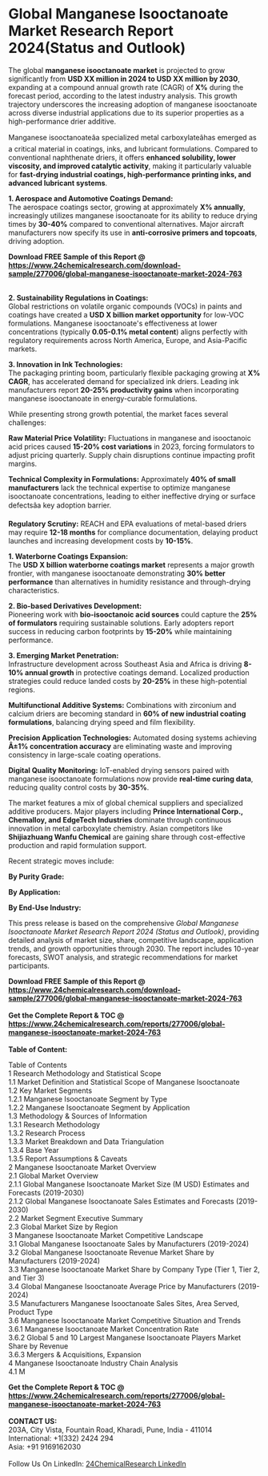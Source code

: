 <h1>Global Manganese Isooctanoate Market Research Report 2024(Status and Outlook)</h1><p>The global <strong>manganese isooctanoate market</strong> is projected to grow significantly from <strong>USD XX million in 2024 to USD XX million by 2030</strong>, expanding at a compound annual growth rate (CAGR) of <strong>X%</strong> during the forecast period, according to the latest industry analysis. This growth trajectory underscores the increasing adoption of manganese isooctanoate across diverse industrial applications due to its superior properties as a high-performance drier additive.</p><p>Manganese isooctanoateâa specialized metal carboxylateâhas emerged as a critical material in coatings, inks, and lubricant formulations. Compared to conventional naphthenate driers, it offers <strong>enhanced solubility, lower viscosity, and improved catalytic activity</strong>, making it particularly valuable for <strong>fast-drying industrial coatings, high-performance printing inks, and advanced lubricant systems</strong>.</p><p><strong>1. Aerospace and Automotive Coatings Demand:</strong><br>
The aerospace coatings sector, growing at approximately <strong>X% annually</strong>, increasingly utilizes manganese isooctanoate for its ability to reduce drying times by <strong>30-40%</strong> compared to conventional alternatives. Major aircraft manufacturers now specify its use in <strong>anti-corrosive primers and topcoats</strong>, driving adoption.</p><div><b>Download FREE Sample of this Report @ 
            <a href="https://www.24chemicalresearch.com/download-sample/277006/global-manganese-isooctanoate-market-2024-763">
            https://www.24chemicalresearch.com/download-sample/277006/global-manganese-isooctanoate-market-2024-763</a></b></div><br><p><strong>2. Sustainability Regulations in Coatings:</strong><br>
Global restrictions on volatile organic compounds (VOCs) in paints and coatings have created a <strong>USD X billion market opportunity</strong> for low-VOC formulations. Manganese isooctanoate's effectiveness at lower concentrations (typically <strong>0.05-0.1% metal content</strong>) aligns perfectly with regulatory requirements across North America, Europe, and Asia-Pacific markets.</p><p><strong>3. Innovation in Ink Technologies:</strong><br>
The packaging printing boom, particularly flexible packaging growing at <strong>X% CAGR</strong>, has accelerated demand for specialized ink driers. Leading ink manufacturers report <strong>20-25% productivity gains</strong> when incorporating manganese isooctanoate in energy-curable formulations.</p><p>While presenting strong growth potential, the market faces several challenges:</p><p><strong>Raw Material Price Volatility:</strong> Fluctuations in manganese and isooctanoic acid prices caused <strong>15-20% cost variations</strong> in 2023, forcing formulators to adjust pricing quarterly. Supply chain disruptions continue impacting profit margins.</p><p><strong>Technical Complexity in Formulations:</strong> Approximately <strong>40% of small manufacturers</strong> lack the technical expertise to optimize manganese isooctanoate concentrations, leading to either ineffective drying or surface defectsâa key adoption barrier.</p><p><strong>Regulatory Scrutiny:</strong> REACH and EPA evaluations of metal-based driers may require <strong>12-18 months</strong> for compliance documentation, delaying product launches and increasing development costs by <strong>10-15%</strong>.</p><p><strong>1. Waterborne Coatings Expansion:</strong><br>
The <strong>USD X billion waterborne coatings market</strong> represents a major growth frontier, with manganese isooctanoate demonstrating <strong>30% better performance</strong> than alternatives in humidity resistance and through-drying characteristics.</p><p>

</p><p><strong>2. Bio-based Derivatives Development:</strong><br>
Pioneering work with <strong>bio-isooctanoic acid sources</strong> could capture the <strong>25% of formulators</strong> requiring sustainable solutions. Early adopters report success in reducing carbon footprints by <strong>15-20%</strong> while maintaining performance.</p><p><strong>3. Emerging Market Penetration:</strong><br>
Infrastructure development across Southeast Asia and Africa is driving <strong>8-10% annual growth</strong> in protective coatings demand. Localized production strategies could reduce landed costs by <strong>20-25%</strong> in these high-potential regions.</p><p><strong>Multifunctional Additive Systems:</strong> Combinations with zirconium and calcium driers are becoming standard in <strong>60% of new industrial coating formulations</strong>, balancing drying speed and film flexibility.</p><p><strong>Precision Application Technologies:</strong> Automated dosing systems achieving <strong>Â±1% concentration accuracy</strong> are eliminating waste and improving consistency in large-scale coating operations.</p><p><strong>Digital Quality Monitoring:</strong> IoT-enabled drying sensors paired with manganese isooctanoate formulations now provide <strong>real-time curing data</strong>, reducing quality control costs by <strong>30-35%</strong>.</p><p>The market features a mix of global chemical suppliers and specialized additive producers. Major players including <strong>Prince International Corp., Chemalloy, and EdgeTech Industries</strong> dominate through continuous innovation in metal carboxylate chemistry. Asian competitors like <strong>Shijiazhuang Wanfu Chemical</strong> are gaining share through cost-effective production and rapid formulation support.</p><p>Recent strategic moves include:</p><p><strong>By Purity Grade:</strong></p><p><strong>By Application:</strong></p><p><strong>By End-Use Industry:</strong></p><p>This press release is based on the comprehensive <em>Global Manganese Isooctanoate Market Research Report 2024 (Status and Outlook)</em>, providing detailed analysis of market size, share, competitive landscape, application trends, and growth opportunities through 2030. The report includes 10-year forecasts, SWOT analysis, and strategic recommendations for market participants.</p><div><b>Download FREE Sample of this Report @ 
            <a href="https://www.24chemicalresearch.com/download-sample/277006/global-manganese-isooctanoate-market-2024-763">
            https://www.24chemicalresearch.com/download-sample/277006/global-manganese-isooctanoate-market-2024-763</a></b></div><br><div><b>Get the Complete Report & TOC @ 
            <a href="https://www.24chemicalresearch.com/reports/277006/global-manganese-isooctanoate-market-2024-763">
            https://www.24chemicalresearch.com/reports/277006/global-manganese-isooctanoate-market-2024-763</a></b></div><br>
            <b>Table of Content:</b><p>Table of Contents<br />
1 Research Methodology and Statistical Scope<br />
1.1 Market Definition and Statistical Scope of Manganese Isooctanoate<br />
1.2 Key Market Segments<br />
1.2.1 Manganese Isooctanoate Segment by Type<br />
1.2.2 Manganese Isooctanoate Segment by Application<br />
1.3 Methodology & Sources of Information<br />
1.3.1 Research Methodology<br />
1.3.2 Research Process<br />
1.3.3 Market Breakdown and Data Triangulation<br />
1.3.4 Base Year<br />
1.3.5 Report Assumptions & Caveats<br />
2 Manganese Isooctanoate Market Overview<br />
2.1 Global Market Overview<br />
2.1.1 Global Manganese Isooctanoate Market Size (M USD) Estimates and Forecasts (2019-2030)<br />
2.1.2 Global Manganese Isooctanoate Sales Estimates and Forecasts (2019-2030)<br />
2.2 Market Segment Executive Summary<br />
2.3 Global Market Size by Region<br />
3 Manganese Isooctanoate Market Competitive Landscape<br />
3.1 Global Manganese Isooctanoate Sales by Manufacturers (2019-2024)<br />
3.2 Global Manganese Isooctanoate Revenue Market Share by Manufacturers (2019-2024)<br />
3.3 Manganese Isooctanoate Market Share by Company Type (Tier 1, Tier 2, and Tier 3)<br />
3.4 Global Manganese Isooctanoate Average Price by Manufacturers (2019-2024)<br />
3.5 Manufacturers Manganese Isooctanoate Sales Sites, Area Served, Product Type<br />
3.6 Manganese Isooctanoate Market Competitive Situation and Trends<br />
3.6.1 Manganese Isooctanoate Market Concentration Rate<br />
3.6.2 Global 5 and 10 Largest Manganese Isooctanoate Players Market Share by Revenue<br />
3.6.3 Mergers & Acquisitions, Expansion<br />
4 Manganese Isooctanoate Industry Chain Analysis<br />
4.1 M</p><div><b>Get the Complete Report & TOC @ 
            <a href="https://www.24chemicalresearch.com/reports/277006/global-manganese-isooctanoate-market-2024-763">
            https://www.24chemicalresearch.com/reports/277006/global-manganese-isooctanoate-market-2024-763</a></b></div><br><b>CONTACT US:</b><br>
            203A, City Vista, Fountain Road, Kharadi, Pune, India - 411014<br>
            International: +1(332) 2424 294<br>
            Asia: +91 9169162030 <br><br>
            Follow Us On LinkedIn: <a href="https://www.linkedin.com/company/24chemicalresearch/">24ChemicalResearch LinkedIn</a>